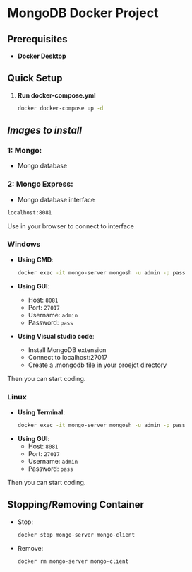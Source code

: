 
# MongoDB Docker Project

## Prerequisites

- **Docker Desktop**

## Quick Setup

1. **Run docker-compose.yml**
   
   ```bash
   docker docker-compose up -d
   ```
   
## *Images to install*

### 1: Mongo:
   * Mongo database

### 2: Mongo Express:
   * Mongo database interface

   ```bash
localhost:8081
```  
Use in your browser to connect to interface

### Windows

- **Using CMD**:
  ```bash
  docker exec -it mongo-server mongosh -u admin -p pass
  ```
- **Using GUI**:
  - Host: `8081`
  - Port: `27017`
  - Username: `admin`
  - Password: `pass`

- **Using Visual studio code**:
  - Install MongoDB extension
  - Connect to localhost:27017
  - Create a .mongodb file in your proejct directory

Then you can start coding.
    
### Linux

- **Using Terminal**:
  ```bash
  docker exec -it mongo-server mongosh -u admin -p pass
  ```
- **Using GUI**:
  - Host: `8081` 
  - Port: `27017`
  - Username: `admin`
  - Password: `pass`

Then you can start coding.
## Stopping/Removing Container

- Stop:
  ```bash
  docker stop mongo-server mongo-client
  ```
- Remove:
  ```bash
  docker rm mongo-server mongo-client
  ```
